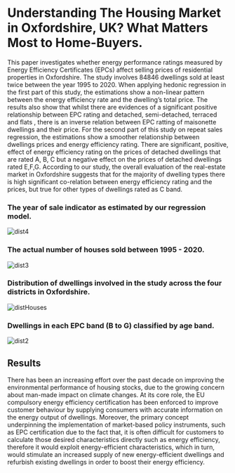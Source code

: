 # Understanding The Housing Market in Oxfordshire, UK? What Matters Most to Home-Buyers.

This paper investigates whether energy performance ratings measured by Energy Efficiency Certificates (EPCs) affect selling prices of residential properties in Oxfordshire. The study involves 84846 dwellings sold at least twice between the year 1995 to 2020. When applying hedonic regression in the first part of this study, the estimations show a non-linear pattern between the energy efficiency rate and the dwelling’s total price. The results also show that whilst there are evidences of a significant positive relationship between EPC rating and detached, semi-detached, terraced and flats , there is an inverse relation between EPC ratting of maisonette dwellings and their price. For the second part of this study on repeat sales regression, the estimations show a smoother relationship between dwellings prices and energy efficiency rating. There are significant, positive, effect of energy efficiency rating on the prices of detached dwellings that are rated A, B, C but a negative effect on the prices of detached dwellings rated E,F,G. According to our study, the overall evaluation of the real-estate market in Oxfordshire suggests that for the majority of dwelling types there is high significant co-relation between energy efficiency rating and the prices, but true for other types of dwellings rated as C band.

### The year of sale indicator as estimated by our regression model.
![dist4](https://user-images.githubusercontent.com/76107657/118630905-e3e86d00-b7c6-11eb-8668-a6f246484c7a.png)

### The actual number of houses sold between 1995 - 2020.
![dist3](https://user-images.githubusercontent.com/76107657/118630911-e4810380-b7c6-11eb-846d-c925b8b6419e.png)
### Distribution of dwellings involved in the study across the four districts in Oxfordshire.
![distHouses](https://user-images.githubusercontent.com/76107657/118630914-e64ac700-b7c6-11eb-8d3c-aa5a8cc421bb.png)
### Dwellings in each EPC band (B to G) classified by age band. 
![dist2](https://user-images.githubusercontent.com/76107657/118630913-e5199a00-b7c6-11eb-969a-6da058891802.png)

## Results
There has been an increasing effort over the past decade on improving the environmental performance of housing stocks, due to the growing concern about man-made impact on climate changes. At its core role, the EU compulsory energy efficiency certification has been enforced to improve customer behaviour by supplying consumers with accurate information on the energy output of dwellings. Moreover, the primary concept underpinning the implementation of market-based policy instruments, such as EPC certification due to the fact that, it is often difficult for customers to calculate those desired characteristics directly such as energy efficiency, therefore it would exploit energy-efficient characteristics, which in turn, would stimulate an increased supply of new energy-efficient dwellings and refurbish existing dwellings in order to boost their energy efficiency.
